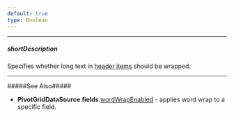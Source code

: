 ```yaml
---
default: true
type: Boolean
---
```

---
##### shortDescription
Specifies whether long text in [header items](/concepts/05%20Widgets/PivotGrid/010%20Visual%20Elements/02%20Headers.md '/Documentation/Guide/Widgets/PivotGrid/Visual_Elements/#Headers') should be wrapped.

---
#####See Also#####
- **PivotGridDataSource**.**fields**.[wordWrapEnabled](/api-reference/30%20Data%20Layer/PivotGridDataSource/1%20Configuration/fields/wordWrapEnabled.md '/Documentation/ApiReference/Data_Layer/PivotGridDataSource/Configuration/fields/#wordWrapEnabled') - applies word wrap to a specific field.